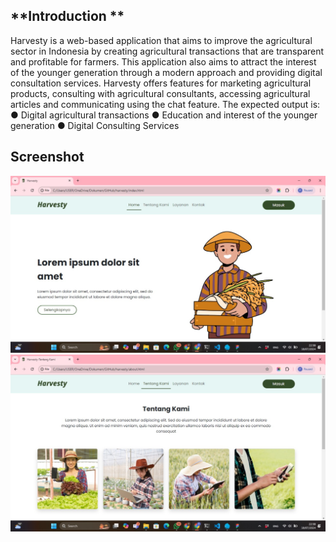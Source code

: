## **Introduction **
Harvesty is a web-based application that aims to improve the agricultural sector in Indonesia by creating agricultural transactions that are transparent and profitable for farmers. This application also aims to attract the interest of the younger generation through a modern approach and providing digital consultation services. Harvesty offers features for marketing agricultural products, consulting with agricultural consultants, accessing agricultural articles and communicating using the chat feature.
The expected output is:
● Digital agricultural transactions
● Education and interest of the younger generation
● Digital Consulting Services

## **Screenshot**
<img src="images/Home.jpg" />
<img src="images/About.jpg" />
